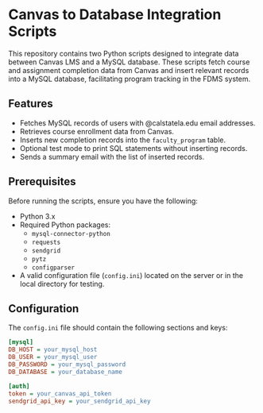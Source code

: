 # Canvas to Database Integration Scripts

This repository contains two Python scripts designed to integrate data between Canvas LMS and a MySQL database. These scripts fetch course and assignment completion data from Canvas and insert relevant records into a MySQL database, facilitating program tracking in the FDMS system.

## Features

- Fetches MySQL records of users with @calstatela.edu email addresses.
- Retrieves course enrollment data from Canvas.
- Inserts new completion records into the `faculty_program` table.
- Optional test mode to print SQL statements without inserting records.
- Sends a summary email with the list of inserted records.

## Prerequisites

Before running the scripts, ensure you have the following:

- Python 3.x
- Required Python packages:
  - `mysql-connector-python`
  - `requests`
  - `sendgrid`
  - `pytz`
  - `configparser`
- A valid configuration file (`config.ini`) located on the server or in the local directory for testing.

## Configuration

The `config.ini` file should contain the following sections and keys:

```ini
[mysql]
DB_HOST = your_mysql_host
DB_USER = your_mysql_user
DB_PASSWORD = your_mysql_password
DB_DATABASE = your_database_name

[auth]
token = your_canvas_api_token
sendgrid_api_key = your_sendgrid_api_key
